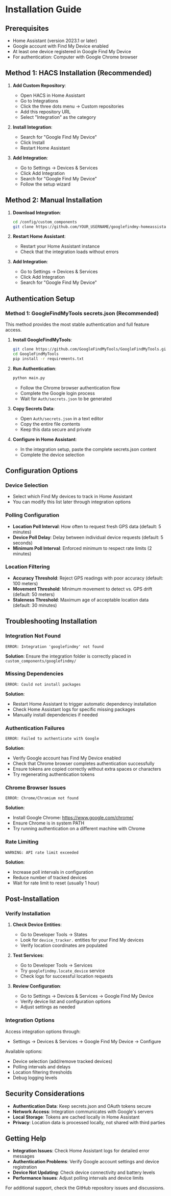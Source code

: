 # Installation Guide

## Prerequisites

- Home Assistant (version 2023.1 or later)
- Google account with Find My Device enabled
- At least one device registered in Google Find My Device
- For authentication: Computer with Google Chrome browser

## Method 1: HACS Installation (Recommended)

1. **Add Custom Repository**:
   - Open HACS in Home Assistant
   - Go to Integrations
   - Click the three dots menu → Custom repositories
   - Add this repository URL
   - Select "Integration" as the category

2. **Install Integration**:
   - Search for "Google Find My Device"
   - Click Install
   - Restart Home Assistant

3. **Add Integration**:
   - Go to Settings → Devices & Services
   - Click Add Integration
   - Search for "Google Find My Device"
   - Follow the setup wizard

## Method 2: Manual Installation

1. **Download Integration**:
   ```bash
   cd /config/custom_components
   git clone https://github.com/YOUR_USERNAME/googlefindmy-homeassistant.git googlefindmy
   ```

2. **Restart Home Assistant**:
   - Restart your Home Assistant instance
   - Check that the integration loads without errors

3. **Add Integration**:
   - Go to Settings → Devices & Services
   - Click Add Integration
   - Search for "Google Find My Device"

## Authentication Setup

### Method 1: GoogleFindMyTools secrets.json (Recommended)

This method provides the most stable authentication and full feature access.

1. **Install GoogleFindMyTools**:
   ```bash
   git clone https://github.com/GoogleFindMyTools/GoogleFindMyTools.git
   cd GoogleFindMyTools
   pip install -r requirements.txt
   ```

2. **Run Authentication**:
   ```bash
   python main.py
   ```
   - Follow the Chrome browser authentication flow
   - Complete the Google login process
   - Wait for `Auth/secrets.json` to be generated

3. **Copy Secrets Data**:
   - Open `Auth/secrets.json` in a text editor
   - Copy the entire file contents
   - Keep this data secure and private

4. **Configure in Home Assistant**:
   - In the integration setup, paste the complete secrets.json content
   - Complete the device selection

## Configuration Options

### Device Selection
- Select which Find My devices to track in Home Assistant
- You can modify this list later through integration options

### Polling Configuration
- **Location Poll Interval**: How often to request fresh GPS data (default: 5 minutes)
- **Device Poll Delay**: Delay between individual device requests (default: 5 seconds)
- **Minimum Poll Interval**: Enforced minimum to respect rate limits (2 minutes)

### Location Filtering
- **Accuracy Threshold**: Reject GPS readings with poor accuracy (default: 100 meters)
- **Movement Threshold**: Minimum movement to detect vs. GPS drift (default: 50 meters)
- **Staleness Threshold**: Maximum age of acceptable location data (default: 30 minutes)

## Troubleshooting Installation

### Integration Not Found
```
ERROR: Integration 'googlefindmy' not found
```
**Solution**: Ensure the integration folder is correctly placed in `custom_components/googlefindmy/`

### Missing Dependencies
```
ERROR: Could not install packages
```
**Solution**: 
- Restart Home Assistant to trigger automatic dependency installation
- Check Home Assistant logs for specific missing packages
- Manually install dependencies if needed

### Authentication Failures
```
ERROR: Failed to authenticate with Google
```
**Solution**:
- Verify Google account has Find My Device enabled
- Check that Chrome browser completes authentication successfully
- Ensure tokens are copied correctly without extra spaces or characters
- Try regenerating authentication tokens

### Chrome Browser Issues
```
ERROR: Chrome/Chromium not found
```
**Solution**:
- Install Google Chrome: https://www.google.com/chrome/
- Ensure Chrome is in system PATH
- Try running authentication on a different machine with Chrome

### Rate Limiting
```
WARNING: API rate limit exceeded
```
**Solution**:
- Increase poll intervals in configuration
- Reduce number of tracked devices
- Wait for rate limit to reset (usually 1 hour)

## Post-Installation

### Verify Installation
1. **Check Device Entities**:
   - Go to Developer Tools → States
   - Look for `device_tracker.` entities for your Find My devices
   - Verify location coordinates are populated

2. **Test Services**:
   - Go to Developer Tools → Services
   - Try `googlefindmy.locate_device` service
   - Check logs for successful location requests

3. **Review Configuration**:
   - Go to Settings → Devices & Services → Google Find My Device
   - Verify device list and configuration options
   - Adjust settings as needed

### Integration Options
Access integration options through:
- Settings → Devices & Services → Google Find My Device → Configure

Available options:
- Device selection (add/remove tracked devices)
- Polling intervals and delays
- Location filtering thresholds
- Debug logging levels

## Security Considerations

- **Authentication Data**: Keep secrets.json and OAuth tokens secure
- **Network Access**: Integration communicates with Google's servers
- **Local Storage**: Tokens are cached locally in Home Assistant
- **Privacy**: Location data is processed locally, not shared with third parties

## Getting Help

- **Integration Issues**: Check Home Assistant logs for detailed error messages
- **Authentication Problems**: Verify Google account settings and device registration
- **Device Not Updating**: Check device connectivity and battery levels
- **Performance Issues**: Adjust polling intervals and device limits

For additional support, check the GitHub repository issues and discussions.